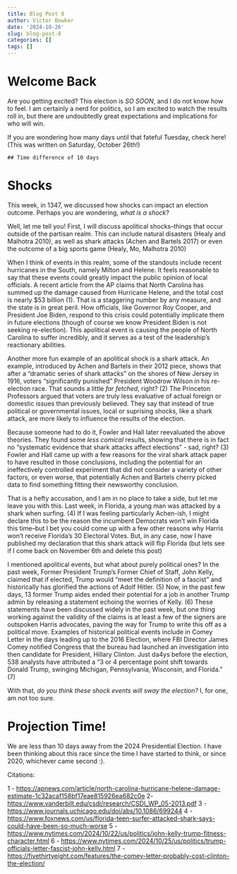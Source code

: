 ```yaml
---
title: Blog Post 8
author: Victor Bowker
date: '2024-10-26'
slug: blog-post-8
categories: []
tags: []
---
```


<link href="{{< blogdown/postref >}}index_files/htmltools-fill/fill.css" rel="stylesheet" />
<script src="{{< blogdown/postref >}}index_files/htmlwidgets/htmlwidgets.js"></script>
<link href="{{< blogdown/postref >}}index_files/datatables-css/datatables-crosstalk.css" rel="stylesheet" />
<script src="{{< blogdown/postref >}}index_files/datatables-binding/datatables.js"></script>
<script src="{{< blogdown/postref >}}index_files/jquery/jquery-3.6.0.min.js"></script>
<link href="{{< blogdown/postref >}}index_files/dt-core/css/jquery.dataTables.min.css" rel="stylesheet" />
<link href="{{< blogdown/postref >}}index_files/dt-core/css/jquery.dataTables.extra.css" rel="stylesheet" />
<script src="{{< blogdown/postref >}}index_files/dt-core/js/jquery.dataTables.min.js"></script>
<link href="{{< blogdown/postref >}}index_files/crosstalk/css/crosstalk.min.css" rel="stylesheet" />
<script src="{{< blogdown/postref >}}index_files/crosstalk/js/crosstalk.min.js"></script>
<script src="{{< blogdown/postref >}}index_files/kePrint/kePrint.js"></script>

<link href="{{< blogdown/postref >}}index_files/lightable/lightable.css" rel="stylesheet" />

# Welcome Back

Are you getting excited? This election is *SO SOON*, and I do not know how to feel. I am certainly a nerd for politics, so I am excited to watch the results roll in, but there are undoubtedly great expectations and implications for who will win.

If you are wondering how many days until that fateful Tuesday, check here! (This was written on Saturday, October 26th!)

    ## Time difference of 10 days

# Shocks

This week, in 1347, we discussed how shocks can impact an election outcome. Perhaps you are wondering, *what is a shock*?

Well, let me tell you! First, I will discuss apolitical shocks–things that occur outside of the partisan realm. This can include natural disasters (Healy and Malhotra 2010), as well as shark attacks (Achen and Bartels 2017) or even the outcome of a big sports game (Healy, Mo, Malhotra 2010)

When I think of events in this realm, some of the standouts include recent hurricanes in the South, namely Milton and Helene. It feels reasonable to say that these events could greatly impact the public opinion of local officials. A recent article from the AP claims that North Carolina has summed up the damage caused from Hurricane Helene, and the total cost is nearly \$53 billion (1). That is a staggering number by any measure, and the state is in great peril. How officials, like Governor Roy Cooper, and President Joe Biden, respond to this crisis could potentially implicate them in future elections (though of course we know President Biden is not seeking re-election). This apolitical event is causing the people of North Carolina to suffer incredibly, and it serves as a test of the leadership’s reactionary abilities.

Another more fun example of an apolitical shock is a shark attack. An example, introduced by Achen and Bartels in their 2012 piece, shows that after a “dramatic series of shark attacks” on the shores of New Jersey in 1916, voters “significantly punished” President Woodrow Wilson in his re-election race. That sounds a little *far fetched*, right? (2) The Princeton Professors argued that voters are truly less evaluative of actual foreign or domestic issues than previously believed. They say that instead of true political or governmental issues, local or suprising shocks, like a shark attack, are more likely to influence the results of the election.

Because someone had to do it, Fowler and Hall later reevaluated the above theories. They found some *less comical* results, showing that there is in fact no “systematic evidence that shark attacks affect elections” - sad, right? (3) Fowler and Hall came up with a few reasons for the viral shark attack paper to have resulted in those conclusions, including the potential for an ineffectively controlled experiment that did not consider a variety of other factors, or even worse, that potentially Achen and Bartels cherry picked data to find something fitting their newsworthy conclusion.

That is a hefty accusation, and I am in no place to take a side, but let me leave you with this. Last week, in Florida, a young man was attacked by a shark when surfing. (4) If I was feeling particularly Achen-ish, I might declare this to be the reason the incumbent Democrats won’t win Florida this time–but I bet you could come up with a few other reasons why Harris won’t receive Florida’s 30 Electoral Votes. But, in any case, now I have published my declaration that this shark attack will flip Florida (but lets see if I come back on November 6th and delete this post)

I mentioned apolitical events, but what about purely political ones? In the past week, Former President Trump’s Former Chief of Staff, John Kelly, claimed that if elected, Trump would “meet the definition of a fascist” and historically has glorified the actions of Adolf Hitler. (5) Now, in the past few days, 13 former Trump aides ended their potential for a job in another Trump admin by releasing a statement echoing the worries of Kelly. (6) These statements have been discussed widely in the past week, but one thing working against the validity of the claims is at least a few of the signers are outspoken Harris advocates, paving the way for Trump to write this off as a political move. Examples of historical political events include in Comey Letter in the days leading up to the 2016 Election, where FBI Director James Comey notified Congress that the bureau had launched an investigation into then candidate for President, Hillary Clinton. Just da4ys before the election, 538 analysts have attributed a “3 or 4 percentage point shift towards Donald Trump, swinging Michigan, Pennsylvania, Wisconsin, and Florida.” (7)

With that, *do you think these shock events will sway the election?* I, for one, am not too sure.

# Projection Time!

We are less than 10 days away from the 2024 Presidential Election. I have been thinking about this race since the time I have started to think, or since 2020, whichever came second :).

<div class="datatables html-widget html-fill-item" id="htmlwidget-1" style="width:100%;height:auto;"></div>
<script type="application/json" data-for="htmlwidget-1">{"x":{"filter":"none","vertical":false,"caption":"<caption>Updated Regression Results<\/caption>","data":[["1","2","3"],["(Intercept)","September_Results","October_Results"],[2.282644075352613,-0.4930025587285782,1.520408518925726],[2.444238400919505,0.3560524316813045,0.3380622646293033],[0.933887657805351,-1.38463471910748,4.497421564021367],[0.3527802658988687,0.1694772690824088,1.983294708572872e-05]],"container":"<table class=\"display\">\n  <thead>\n    <tr>\n      <th> <\/th>\n      <th>term<\/th>\n      <th>estimate<\/th>\n      <th>std.error<\/th>\n      <th>statistic<\/th>\n      <th>p.value<\/th>\n    <\/tr>\n  <\/thead>\n<\/table>","options":{"pageLength":4,"columnDefs":[{"className":"dt-right","targets":[2,3,4,5]},{"orderable":false,"targets":0},{"name":" ","targets":0},{"name":"term","targets":1},{"name":"estimate","targets":2},{"name":"std.error","targets":3},{"name":"statistic","targets":4},{"name":"p.value","targets":5}],"order":[],"autoWidth":false,"orderClasses":false,"lengthMenu":[4,10,25,50,100]},"selection":{"mode":"multiple","selected":null,"target":"row","selectable":null}},"evals":[],"jsHooks":[]}</script>

Citations:

1 - https://apnews.com/article/north-carolina-hurricane-helene-damage-estimate-1c32acaf158bf17eae815926ea682c0e
2- https://www.vanderbilt.edu/csdi/research/CSDI_WP_05-2013.pdf
3 - https://www.journals.uchicago.edu/doi/abs/10.1086/699244
4 - https://www.foxnews.com/us/florida-teen-surfer-attacked-shark-says-could-have-been-so-much-worse
5 - https://www.nytimes.com/2024/10/22/us/politics/john-kelly-trump-fitness-character.html
6 - https://www.nytimes.com/2024/10/25/us/politics/trump-officials-letter-fascist-john-kelly.html
7 - https://fivethirtyeight.com/features/the-comey-letter-probably-cost-clinton-the-election/
